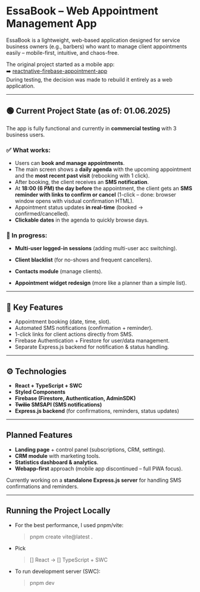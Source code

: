 # EssaBook – Web Appointment Management App

EssaBook is a lightweight, web-based application designed for service business owners (e.g., barbers) who want to manage client appointments easily – mobile-first, intuitive, and chaos-free.

The original project started as a mobile app:  
➡️ [reactnative-firebase-appointment-app](https://github.com/hustlehoff-dev/reactnative-firebase-appointment-app)  
During testing, the decision was made to rebuild it entirely as a web application.

---

## 🟢 Current Project State (as of: 01.06.2025)

The app is fully functional and currently in **commercial testing** with 3 business users.

### ✅ What works:

- Users can **book and manage appointments**.
- The main screen shows a **daily agenda** with the upcoming appointment and the **most recent past visit** (rebooking with 1 click).
- After booking, the client receives an **SMS notification**.
- At **18:00 (6 PM) the day before** the appointment, the client gets an **SMS reminder with links to confirm or cancel** (1-click – done: browser window opens with visdual confirmation HTML).
- Appointment status updates **in real-time** (booked → confirmed/cancelled).
- **Clickable dates** in the agenda to quickly browse days.

### 🔧 In progress:

- **Multi-user logged-in sessions** (adding multi-user acc switching).

- **Client blacklist** (for no-shows and frequent cancellers).
- **Contacts module** (manage clients).
- **Appointment widget redesign** (more like a planner than a simple list).

---

## 🔑 Key Features

- Appointment booking (date, time, slot).
- Automated SMS notifications (confirmation + reminder).
- 1-click links for client actions directly from SMS.
- Firebase Authentication + Firestore for user/data management.
- Separate Express.js backend for notification & status handling.

---

## ⚙️ Technologies

- **React + TypeScript + SWC**
- **Styled Components**
- **Firebase (Firestore, Authentication, AdminSDK)**
- **~~Twilio~~ SMSAPI (SMS notifications)**
- **Express.js backend** (for confirmations, reminders, status updates)

---

## Planned Features

- **Landing page** + control panel (subscriptions, CRM, settings).
- **CRM module** with marketing tools.
- **Statistics dashboard & analytics**.
- **Webapp-first** approach (mobile app discontinued – full PWA focus).

Currently working on a **standalone Express.js server** for handling SMS confirmations and reminders.

---

## Running the Project Locally

- For the best performance, I used pnpm/vite:

  > pnpm create vite@latest .

- Pick

  > [] React ->
  > [] TypeScript + SWC

- To run development server (SWC):
  > pnpm dev
